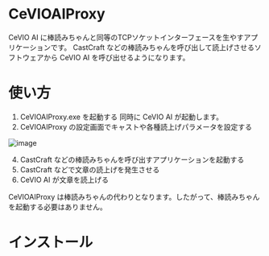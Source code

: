 # CeVIOAIProxy
CeVIO AI に棒読みちゃんと同等のTCPソケットインターフェースを生やすアプリケーションです。
CastCraft などの棒読みちゃんを呼び出して読上げさせるソフトウェアから CeVIO AI を呼び出せるようになります。

# 使い方
1. CeVIOAIProxy.exe を起動する
同時に CeVIO AI が起動します。
2. CeVIOAIProxy の設定画面でキャストや各種読上げパラメータを設定する

![image](https://user-images.githubusercontent.com/8295826/116401953-caf33880-a866-11eb-8de9-81e41ea99c9b.png)

4. CastCraft などの棒読みちゃんを呼び出すアプリケーションを起動する
5. CastCraft などで文章の読上げを発生させる
6. CeVIO AI が文章を読上げる

CeVIOAIProxy は棒読みちゃんの代わりとなります。したがって、棒読みちゃんを起動する必要はありません。

# インストール
